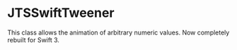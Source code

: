 # JTSSwiftTweener
This class allows the animation of arbitrary numeric values. Now completely rebuilt for Swift 3.
